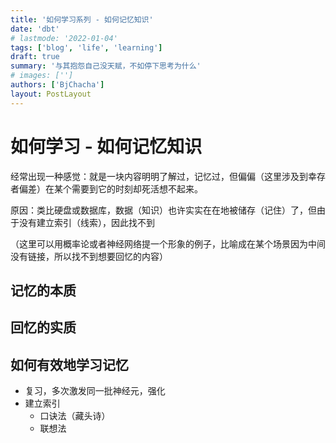 ```yaml
---
title: '如何学习系列 - 如何记忆知识'
date: 'dbt'
# lastmode: '2022-01-04'
tags: ['blog', 'life', 'learning']
draft: true
summary: '与其抱怨自己没天赋，不如停下思考为什么'
# images: ['']
authors: ['BjChacha']
layout: PostLayout
---
```


# 如何学习 - 如何记忆知识

经常出现一种感觉：就是一块内容明明了解过，记忆过，但偏偏（这里涉及到幸存者偏差）在某个需要到它的时刻却死活想不起来。

原因：类比硬盘或数据库，数据（知识）也许实实在在地被储存（记住）了，但由于没有建立索引（线索），因此找不到

（这里可以用概率论或者神经网络提一个形象的例子，比喻成在某个场景因为中间没有链接，所以找不到想要回忆的内容）

## 记忆的本质

## 回忆的实质

## 如何有效地学习记忆

- 复习，多次激发同一批神经元，强化
- 建立索引
  - 口诀法（藏头诗）
  - 联想法
